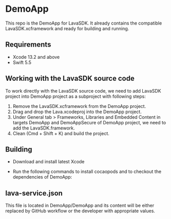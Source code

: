 # DemoApp

This repo is the DemoApp for LavaSDK. It already contains the compatible LavaSDK.xcframework and ready for building and running.

## Requirements

* Xcode 13.2 and above
* Swift 5.5

## Working with the LavaSDK source code

To work directly with the LavaSDK source code, we need to add LavaSDK project into DemoApp project as a subproject with following steps:
1. Remove the LavaSDK.xcframework from the DemoApp project.
2. Drag and drop the Lava.xcodeproj into the DemoApp project.
3. Under General tab > Frameworks, Libraries and Embedded Content in targets DemoApp and DemoAppSecure of DemoApp project, we need to add the LavaSDK.framework.
4. Clean (Cmd + Shift + K) and build the project.

## Building

* Download and install latest Xcode

* Run the following commands to install cocaopods and to checkout the dependencies of DemoApp:

## lava-service.json
This file is located in DemoApp/DemoApp and its content will be either replaced by GitHub workflow or the developer with appropriate values.

